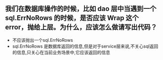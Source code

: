 ## 我们在数据库操作的时候，比如 dao 层中当遇到一个 sql.ErrNoRows 的时候，是否应该 Wrap 这个 error，抛给上层。为什么，应该怎么做请写出代码？

- 不应该抛出一个sql.ErrNoRows
- sql.ErrNoRows 是数据库返回的信息,但是对于service层来说,不关心sql返回的信息,只关心在当前业务场景中,它应该返回的信息
